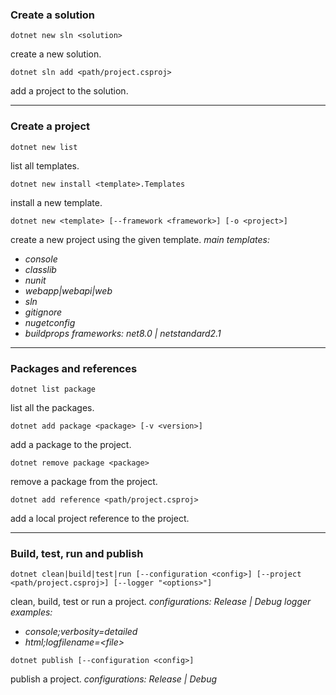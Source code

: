 ### Create a solution
```
dotnet new sln <solution>
```
create a new solution.
```
dotnet sln add <path/project.csproj>
```
add a project to the solution.
___
### Create a project
```
dotnet new list
```
list all templates.
```
dotnet new install <template>.Templates
```
install a new template.
```
dotnet new <template> [--framework <framework>] [-o <project>]
```
create a new project using the given template.
_main templates:_
- _console_
- _classlib_
- _nunit_
- _webapp|webapi|web_
- _sln_
- _gitignore_
- _nugetconfig_
- _buildprops_
_frameworks: net8.0 | netstandard2.1_
___
### Packages and references
```
dotnet list package
```
list all the packages.
```
dotnet add package <package> [-v <version>]
```
add a package to the project.
```
dotnet remove package <package>
```
remove a package from the project.
```
dotnet add reference <path/project.csproj>
```
add a local project reference to the project.
___
### Build, test, run and publish
```
dotnet clean|build|test|run [--configuration <config>] [--project <path/project.csproj>] [--logger "<options>"]
```
clean, build, test or run a project.
_configurations: Release | Debug_
_logger examples:_
- _console;verbosity=detailed_
- _html;logfilename=\<file>_
```
dotnet publish [--configuration <config>]
```
publish a project.
_configurations: Release | Debug_